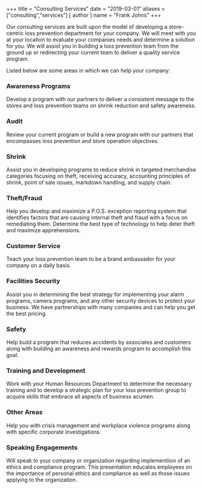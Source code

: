 +++
title = "Consulting Services"
date = "2019-03-01"
aliases = ["consulting","services"]
[ author ]
  name = "Frank Johns"
+++

Our consulting services are built upon the model of developing a store-centric loss prevention department for your company. We will meet with you at your location to evaluate your companies needs and determine a solution for you. We will assist you in building a loss prevention team from the ground up or redirecting your current team to deliver a quality service program. 

Listed below are some areas in which we can help your company:

### Awareness Programs

Develop a program with our partners to deliver a consistent message to the stores and loss prevention teams on shrink reduction and safety awareness.

### Audit

Review your current program or build a new program with our partners that encompasses loss prevention and store operation objectives.

### Shrink

Assist you in developing programs to reduce shrink in targeted merchandise categories focusing on theft, receiving accuracy, accounting principles of shrink, point of sale issues, markdown handling, and supply chain.

### Theft/Fraud

Help you develop and maximize a P.O.S. exception reporting system that identifies factors that are causing internal theft and fraud with a focus on remediating them. Determine the best type of technology to help deter theft and maximize apprehensions.

### Customer Service

Teach your loss prevention team to be a brand ambassador for your company on a daily basis.

### Facilities Security

Assist you in determining the best strategy for implementing your alarm programs, camera programs, and any other security devices to protect your business. We have partnerships with many companies and can help you get the best pricing.

### Safety

Help build a program that reduces accidents by associates and customers along with building an awareness and rewards program to accomplish this goal.

### Training and Development

Work with your Human Resources Department to determine the necessary training and to develop a strategic plan for your loss prevention group to acquire skills that embrace all aspects of business acumen.

### Other Areas

Help you with crisis management and workplace violence programs along with specific corporate investigations.

### Speaking Engagements

Will speak to your company or organization regarding implementiion of an ethics and compliance program. This presentation educates employees on the importance of personal ethics and compliance as well as those issues applying to the organization.